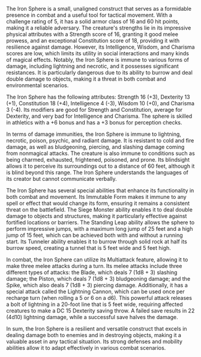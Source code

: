 The Iron Sphere is a small, unaligned construct that serves as a formidable presence in combat and a useful tool for tactical movement. With a challenge rating of 5, it has a solid armor class of 16 and 60 hit points, making it a reliable adversary. The creature's strengths lie in its impressive physical attributes with a Strength score of 16, granting it good melee prowess, and an exceptional Constitution score of 18, providing it with resilience against damage. However, its Intelligence, Wisdom, and Charisma scores are low, which limits its utility in social interactions and many kinds of magical effects. Notably, the Iron Sphere is immune to various forms of damage, including lightning and necrotic, and it possesses significant resistances. It is particularly dangerous due to its ability to burrow and deal double damage to objects, making it a threat in both combat and environmental scenarios.

The Iron Sphere has the following attributes: Strength 16 (+3), Dexterity 13 (+1), Constitution 18 (+4), Intelligence 4 (-3), Wisdom 10 (+0), and Charisma 3 (-4). Its modifiers are good for Strength and Constitution, average for Dexterity, and very bad for Intelligence and Charisma. The sphere is skilled in athletics with a +6 bonus and has a +3 bonus for perception checks.

In terms of damage immunities, the Iron Sphere is immune to lightning, necrotic, poison, psychic, and radiant damage. It is resistant to cold and fire damage, as well as bludgeoning, piercing, and slashing damage coming from nonmagical attacks. The creature is also immune to conditions such as being charmed, exhausted, frightened, poisoned, and prone. Its blindsight allows it to perceive its surroundings out to a distance of 60 feet, although it is blind beyond this range. The Iron Sphere understands the languages of its creator but cannot communicate verbally.

The Iron Sphere has several special abilities that enhance its functionality in both combat and movement. Its Immutable Form makes it immune to any spell or effect that would change its form, ensuring it remains a consistent threat on the battlefield. The Siege Monster ability enables it to deal double damage to objects and structures, making it particularly effective against fortified locations or barriers. The Standing Leap ability allows the sphere to perform impressive jumps, with a maximum long jump of 25 feet and a high jump of 15 feet, which can be achieved both with and without a running start. Its Tunneler ability enables it to burrow through solid rock at half its burrow speed, creating a tunnel that is 5 feet wide and 5 feet high.

In combat, the Iron Sphere can utilize its Multiattack feature, allowing it to make three melee attacks during a turn. Its melee attacks include three different types of attacks: the Blade, which deals 7 (1d8 + 3) slashing damage; the Piston, which deals 7 (1d8 + 3) bludgeoning damage; and the Spike, which also deals 7 (1d8 + 3) piercing damage. Additionally, it has a special attack called the Lightning Cannon, which can be used once per recharge turn (when rolling a 5 or 6 on a d6). This powerful attack releases a bolt of lightning in a 20-foot line that is 5 feet wide, requiring affected creatures to make a DC 15 Dexterity saving throw. A failed save results in 22 (4d10) lightning damage, while a successful save halves the damage.

In sum, the Iron Sphere is a resilient and versatile construct that excels in dealing damage both to enemies and in destroying objects, making it a valuable asset in any tactical situation. Its strong defenses and mobility abilities allow it to adapt effectively in various combat scenarios.